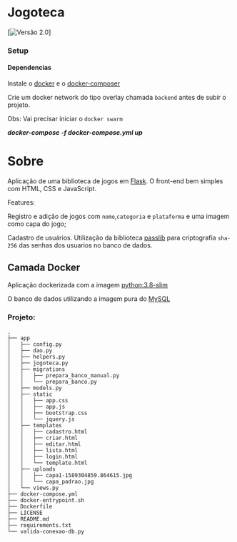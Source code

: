 # Jogoteca

[![Versão 2.0]('https://hub.docker.com/repository/docker/dansolo7/jogoteca/tags?page=1')]

### Setup

#### Dependencias

Instale o [docker]('https://docs.docker.com/engine/install/') e o
[docker-composer]('https://docs.docker.com/compose/install/')

Crie um docker network do tipo overlay chamada `backend` antes de subir o projeto.

Obs: Vai precisar iniciar o `docker swarm`

***docker-compose -f docker-compose.yml up***

# Sobre
Aplicação de uma biblioteca de jogos em [Flask]('https://flask.palletsprojects.com/en/1.1.x/'). O front-end bem simples
com HTML, CSS e JavaScript.

Features:

Registro e adição de jogos com `nome`,`categoria` e `plataforma` e uma imagem como capa do jogo;

Cadastro de usuários. Utilização da biblioteca [passlib]('https://passlib.readthedocs.io/en/stable/')
para criptografia `sha-256` das senhas dos usuarios no banco de dados.

## Camada Docker

Aplicação dockerizada com a imagem [python:3.8-slim]('https://hub.docker.com/_/python')

O banco de dados utilizando a imagem pura do [MySQL]('https://hub.docker.com/_/mysql')


### Projeto:

```
.
├── app
│   ├── config.py
│   ├── dao.py
│   ├── helpers.py
│   ├── jogoteca.py
│   ├── migrations
│   │   ├── prepara_banco_manual.py
│   │   └── prepara_banco.py
│   ├── models.py
│   ├── static
│   │   ├── app.css
│   │   ├── app.js
│   │   ├── bootstrap.css
│   │   └── jquery.js
│   ├── templates
│   │   ├── cadastro.html
│   │   ├── criar.html
│   │   ├── editar.html
│   │   ├── lista.html
│   │   ├── login.html
│   │   └── template.html
│   ├── uploads
│   │   ├── capa1-1589304859.864615.jpg
│   │   └── capa_padrao.jpg
│   └── views.py
├── docker-compose.yml
├── docker-entrypoint.sh
├── Dockerfile
├── LICENSE
├── README.md
├── requirements.txt
└── valida-conexao-db.py
```
